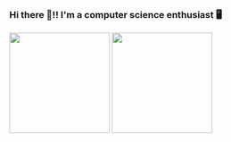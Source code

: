 ### Hi there 👋!! I'm a computer science enthusiast 🖥️

<!--
**gxrj/gxrj** is a ✨ _special_ ✨ repository because its `README.md` (this file) appears on your GitHub profile.

Here are some ideas to get you started:

- 🔭 I’m currently working on ...
- 🌱 I’m currently learning ...
- 👯 I’m looking to collaborate on ...
- 🤔 I’m looking for help with ...
- 💬 Ask me about ...
- 📫 How to reach me: ...
- 😄 Pronouns: ...
- ⚡ Fun fact: ...
-->
<div>
 <img src ="https://github-readme-stats.vercel.app/api/top-langs/?username=gxrj&theme=dracula&layout=compact" height="180px">
 <img src ="https://github-readme-stats.vercel.app/api?username=gxrj&show_icons=true&theme=dracula" height="180px">



  
